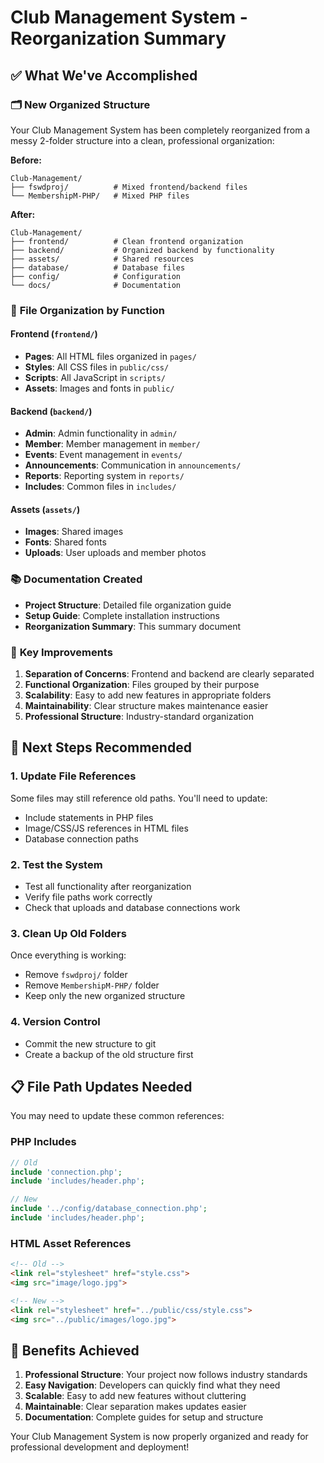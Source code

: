 # Club Management System - Reorganization Summary

## ✅ What We've Accomplished

### 🗂️ **New Organized Structure**
Your Club Management System has been completely reorganized from a messy 2-folder structure into a clean, professional organization:

**Before:**
```
Club-Management/
├── fswdproj/          # Mixed frontend/backend files
└── MembershipM-PHP/   # Mixed PHP files
```

**After:**
```
Club-Management/
├── frontend/          # Clean frontend organization
├── backend/           # Organized backend by functionality
├── assets/            # Shared resources
├── database/          # Database files
├── config/            # Configuration
└── docs/              # Documentation
```

### 📁 **File Organization by Function**

#### Frontend (`frontend/`)
- **Pages**: All HTML files organized in `pages/`
- **Styles**: All CSS files in `public/css/`
- **Scripts**: All JavaScript in `scripts/`
- **Assets**: Images and fonts in `public/`

#### Backend (`backend/`)
- **Admin**: Admin functionality in `admin/`
- **Member**: Member management in `member/`
- **Events**: Event management in `events/`
- **Announcements**: Communication in `announcements/`
- **Reports**: Reporting system in `reports/`
- **Includes**: Common files in `includes/`

#### Assets (`assets/`)
- **Images**: Shared images
- **Fonts**: Shared fonts
- **Uploads**: User uploads and member photos

### 📚 **Documentation Created**
- **Project Structure**: Detailed file organization guide
- **Setup Guide**: Complete installation instructions
- **Reorganization Summary**: This summary document

### 🎯 **Key Improvements**

1. **Separation of Concerns**: Frontend and backend are clearly separated
2. **Functional Organization**: Files grouped by their purpose
3. **Scalability**: Easy to add new features in appropriate folders
4. **Maintainability**: Clear structure makes maintenance easier
5. **Professional Structure**: Industry-standard organization

## 🚀 **Next Steps Recommended**

### 1. **Update File References**
Some files may still reference old paths. You'll need to update:
- Include statements in PHP files
- Image/CSS/JS references in HTML files
- Database connection paths

### 2. **Test the System**
- Test all functionality after reorganization
- Verify file paths work correctly
- Check that uploads and database connections work

### 3. **Clean Up Old Folders**
Once everything is working:
- Remove `fswdproj/` folder
- Remove `MembershipM-PHP/` folder
- Keep only the new organized structure

### 4. **Version Control**
- Commit the new structure to git
- Create a backup of the old structure first

## 📋 **File Path Updates Needed**

You may need to update these common references:

### PHP Includes
```php
// Old
include 'connection.php';
include 'includes/header.php';

// New
include '../config/database_connection.php';
include 'includes/header.php';
```

### HTML Asset References
```html
<!-- Old -->
<link rel="stylesheet" href="style.css">
<img src="image/logo.jpg">

<!-- New -->
<link rel="stylesheet" href="../public/css/style.css">
<img src="../public/images/logo.jpg">
```

## 🎉 **Benefits Achieved**

1. **Professional Structure**: Your project now follows industry standards
2. **Easy Navigation**: Developers can quickly find what they need
3. **Scalable**: Easy to add new features without cluttering
4. **Maintainable**: Clear separation makes updates easier
5. **Documentation**: Complete guides for setup and structure

Your Club Management System is now properly organized and ready for professional development and deployment!
